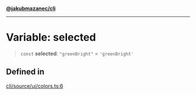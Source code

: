 [**@jakubmazanec/cli**](../../../README.md)

---

# Variable: selected

> `const` **selected**: `"greenBright"` = `'greenBright'`

## Defined in

[cli/source/ui/colors.ts:6](https://github.com/jakubmazanec/tools/blob/92d3fc1374d1ad6d45198d05d061e0f856a89434/packages/cli/source/ui/colors.ts#L6)
